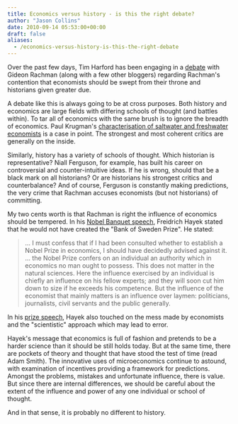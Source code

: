 ```yaml
---
title: Economics versus history - is this the right debate?
author: "Jason Collins"
date: 2010-09-14 05:53:00+00:00
draft: false
aliases:
  - /economics-versus-history-is-this-the-right-debate
---
```


Over the past few days, Tim Harford has been engaging in a [debate](http://timharford.com/2010/09/models-tell-us-more-than-hindsight/) with Gideon Rachman (along with a few other bloggers) regarding Rachman's contention that economists should be swept from their throne and historians given greater due.

A debate like this is always going to be at cross purposes. Both history and economics are large fields with differing schools of thought (and battles within). To tar all of economics with the same brush is to ignore the breadth of economics. Paul Krugman's [characterisation of saltwater and freshwater economists](http://www.nytimes.com/2009/09/06/magazine/06Economic-t.html?_r=1) is a case in point. The strongest and most coherent critics are generally on the inside.

Similarly, history has a variety of schools of thought. Which historian is representative? Niall Ferguson, for example, has built his career on controversial and counter-intuitive ideas. If he is wrong, should that be a black mark on all historians? Or are historians his strongest critics and counterbalance? And of course, Ferguson is constantly making predictions, the very crime that Rachman accuses economists (but not historians) of committing.

My two cents worth is that Rachman is right the influence of economics should be tempered. In his [Nobel Banquet speech](http://www.nobelprize.org/nobel_prizes/economics/laureates/1974/hayek-speech.html), Freidrich Hayek stated that he would not have created the "Bank of Sweden Prize". He stated:

>... I must confess that if I had been   consulted whether to establish a Nobel Prize in economics, I   should have decidedly advised against it. ... the Nobel Prize confers on an   individual an authority which in economics no man ought to   possess. This does not matter in the natural   sciences. Here the influence exercised by an individual is   chiefly an influence on his fellow experts; and they will soon   cut him down to size if he exceeds his competence. But the influence of the economist that   mainly matters is an influence over laymen: politicians,   journalists, civil servants and the public generally.

In his [prize speech](http://www.nobelprize.org/nobel_prizes/economics/laureates/1974/hayek-lecture.html), Hayek also touched on the mess made by economists and the "scientistic" approach which may lead to error.

Hayek's message that economics is full of fashion and pretends to be a harder science than it should be still holds today. But at the same time, there are pockets of theory and thought that have stood the test of time (read Adam Smith). The innovative uses of microeconomics continue to astound, with examination of incentives providing a framework for predictions. Amongst the problems, mistakes and unfortunate influence, there is value. But since there are internal differences, we should be careful about the extent of the influence and power of any one individual or school of thought.

And in that sense, it is probably no different to history.
